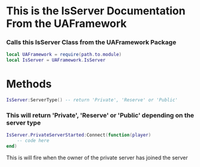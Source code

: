 # **This is the IsServer Documentation From the UAFramework**


### Calls this IsServer Class from the UAFramework Package
``` lua
local UAFramework = require(path.to.module)
local IsServer = UAFramework.IsServer
```

# **Methods**
``` lua
IsServer:ServerType() -- return 'Private', 'Reserve' or 'Public'
```
### This will return 'Private', 'Reserve' or 'Public' depending on the server type

``` lua
IsServer.PrivateServerStarted:Connect(function(player)
    -- code here
end)
```

This is will fire when the owner of the private server has joined the server